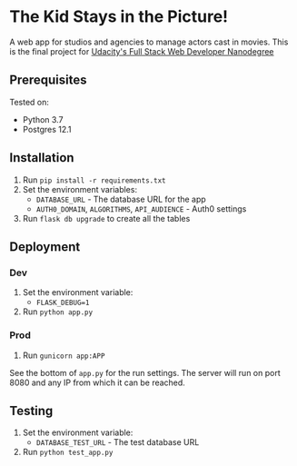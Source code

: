 # The Kid Stays in the Picture!

A web app for studios and agencies to manage actors cast in movies.
This is the final project for [Udacity's Full Stack Web Developer Nanodegree](https://www.udacity.com/course/full-stack-web-developer-nanodegree--nd0044)

## Prerequisites

Tested on:

* Python 3.7
* Postgres 12.1

## Installation

1. Run `pip install -r requirements.txt`
2. Set the environment variables:
   * `DATABASE_URL` - The database URL for the app
   * `AUTH0_DOMAIN`, `ALGORITHMS`, `API_AUDIENCE` - Auth0 settings
3. Run `flask db upgrade` to create all the tables
   
## Deployment

### Dev

1. Set the environment variable:
   * `FLASK_DEBUG=1`
2. Run `python app.py`

### Prod

1. Run `gunicorn app:APP`

See the bottom of `app.py` for the run settings. The server will run on port 8080 and any IP from which it can be reached.

## Testing

1. Set the environment variable:
   * `DATABASE_TEST_URL` - The test database URL
2. Run `python test_app.py`
